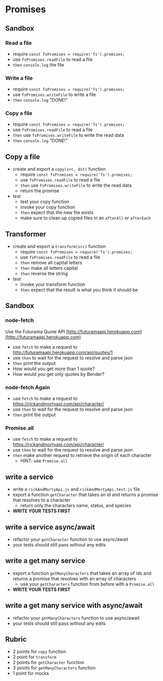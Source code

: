 # Promises

## Sandbox

### Read a file

* require `const fsPromises = require('fs').promises;`
* use `fsPromises.readFile` to read a file
* `then` `console.log` the file

### Write a file

* require `const fsPromises = require('fs').promises;`
* use `fsPromises.writeFile` to write a file
* `then` `console.log` "DONE!"

### Copy a file

* require `const fsPromises = require('fs').promises;`
* use `fsPromises.readFile` to read a file
* `then` use `fsPromises.writeFile` to write the read data
* `then` `console.log` "DONE!"

## Copy a file

* create and export a `copy(src, dst)` function
  * require `const fsPromises = require('fs').promises;`
  * use `fsPromises.readFile` to read a file
  * `then` use `fsPromises.writeFile` to write the read data
  * return the promise
* test
  * test your copy function
  * invoke your copy function
  * `then` expect that the new file exists
  * make sure to clean up copied files in an `afterAll` or `afterEach`

## Transformer

* create and export a `transform(src)` function
  * require `const fsPromises = require('fs').promises;`
  * use `fsPromises.readFile` to read a file
  * `then` remove all capital letters
  * `then` make all letters capital
  * `then` reverse the string
* test
  * invoke your transform function
  * `then` expect that the result is what you think it should be

## Sandbox

### node-fetch

Use the Futurama Quote API [http://futuramaapi.herokuapp.com](http://futuramaapi.herokuapp.com)

* use `fetch` to make a request to http://futuramaapi.herokuapp.com/api/quotes/1
* use `then` to wait for the request to resolve and parse json
* `then` print the output
* How would you get more than 1 quote?
* How would you get only quotes by Bender?

### node-fetch Again

* use `fetch` to make a request to https://rickandmortyapi.com/api/character/
* use `then` to wait for the request to resolve and parse json
* `then` print the output

### Promise.all

* use `fetch` to make a request to https://rickandmortyapi.com/api/character/
* use `then` to wait for the request to resolve and parse json
* `then` make another request to retrieve the origin of each character
  * HINT: use `Promise.all`

## write a service

* write a `rickAndMortyApi.js` and `rickAndMortyApi.test.js` file
* export a function `getCharacter` that takes an id and returns a promise that resolves to a character
  * return only the characters name, status, and species
* **WRITE YOUR TESTS FIRST**

## write a service async/await

* refactor your `getCharacter` function to use async/await
* your tests should still pass without any edits

## write a get many service

* export a function `getManyCharacters` that takes an array of ids and returns a promise that resolves
  with an array of characters
  * use your `getCharacters` function from before with a `Promise.all`
* **WRITE YOUR TESTS FIRST**

## write a get many service with async/await

* refactor your `getManyCharacters` function to use async/await
* your tests should still pass without any edits

## Rubric

* 2 points for `copy` function
* 2 point for `transform`
* 2 points for `getCharacter` function
* 3 points for `getManyCharacters` function
* 1 point for mocks
